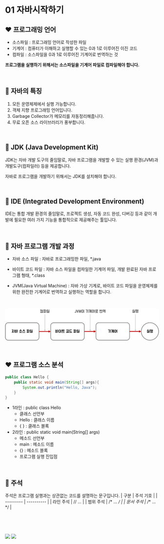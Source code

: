 # 01 자바시작하기  

##  :heart: 프로그래밍 언어

- 소스파일 : 프로그래밍 언어로 작성한 파일
- 기계어 : 컴퓨터가 이해하고 실행할 수 있는 0과 1로 이루어진 이진 코드
- 컴파일 : 소스파일을 0과 1로 이루어진 기계어로 번역하는 것  

**프로그램을 실행하기 위해서는 소스파일을 기계어 파일로 컴파일해야 합니다.**

<br/>

## :yellow_heart: 자바의 특징

1. 모든 운영체제에서 실행 가능합니다.
2. 객체 지향 프로그래밍 언어입니다.
3. Garbage Collector가 메모리를 자동정리해줍니다.
4.  무료 오픈 소스 라이브러리가 풍부합니다.

<br/>

## :green_heart: JDK (Java Development Kit)

JDK는 자바 개발 도구의 줄임말로, 자바 프로그램을 개발할 수 있는 실행 환경(JVM)과 개발도구(컴파일러) 등을 제공합니다.  

자바로 프로그램을 개발하기 위해서는 JDK를 설치해야 합니다.

<br/>


## :blue_heart: IDE (Integrated Development Environment)

IDE는 통합 개발 환경의 줄임말로, 프로젝트 생성, 자동 코드 완성, 디버깅 등과 같이 개발에 필요한 여러 가지 기능을 통합적으로 제공해주는 툴입니다.

<br/>

## :purple_heart: 자바 프로그램 개발 과정

- 자바 소스 파일 : 자바로 프로그래밍한 파일, *.java

- 바이트 코드 파일 : 자바 소스 파일을 컴파일한 기계어 파일, 개발 완료된 자바 프로그램 형태, *.class

- JVM(Java Virtual Machine) : 자바 가상 기계로, 바이트 코드 파일을 운영체제를 위한 완전한 기계어로 번역하고 실행하는 역할을 합니다.

<br/>

![자바 프로그램](images/자바프로그램.png)


<br/>


## :heart: ​프로그램 소스 분석

``` java
public class Hello {
    public static void main(String[] args){
        System.out.println("Hello, Java");
    }
}
```

- 1라인 : public class Hello
  - 클래스 선언부
  - Hello : 클래스 이름
  - { } : 클래스 블록
- 2라인 : public static void main(String[] args)
  - 메소드 선언부
  - main : 메소드 이름
  - {} : 메소드 블록
  - 프로그램 실행 진입점

<br/>

## :yellow_heart: 주석

주석은 프로그램 실행과는 상관없는 코드를 설명하는 문구입니다.
| 구분      | 주석 기호  |
| --------- | ---------- |
| 라인 주석 | // ...     |
| 범위 주석 | /* ... */  |
| 문서 주석 | /** ... */ |


<br/>
<br/>
<br/>

<img src = "https://img.shields.io/badge/license-%ED%98%BC%EC%9E%90%20%EA%B3%B5%EB%B6%80%ED%95%98%EB%8A%94%20%EC%9E%90%EB%B0%94-red" /> <img src="https://img.shields.io/badge/update%20date-2021.07.28-green" />


